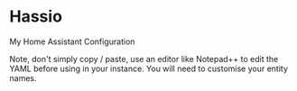 # Hassio
My Home Assistant Configuration

Note, don't simply copy / paste, use an editor like Notepad++ to edit the YAML before using in your instance. You will need to customise your entity names. 
